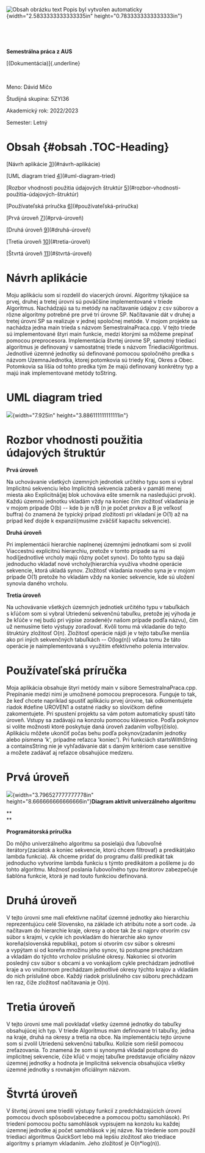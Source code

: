 ![Obsah obrázku text Popis byl vytvořen
automaticky](./image1.jpeg){width="2.5833333333333335in"
height="0.7833333333333333in"} 

 

 

**Semestrálna práca z AUS**

[(Dokumentácia)]{.underline}

 

Meno: Dávid Mičo

Študijná skupina: 5ZYI36 

Akademický rok: 2022/2023 

Semester: Letný

# **Obsah** {#obsah .TOC-Heading}

[Návrh aplikácie [3](#návrh-aplikácie)](#návrh-aplikácie)

[UML diagram tried [4](#uml-diagram-tried)](#uml-diagram-tried)

[Rozbor vhodnosti použitia údajových štruktúr
[5](#rozbor-vhodnosti-použitia-údajových-štruktúr)](#rozbor-vhodnosti-použitia-údajových-štruktúr)

[Používateľská príručka
[6](#používateľská-príručka)](#používateľská-príručka)

[Prvá úroveň [7](#prvá-úroveň)](#prvá-úroveň)

[Druhá úroveň [9](#druhá-úroveň)](#druhá-úroveň)

[Tretia úroveň [10](#tretia-úroveň)](#tretia-úroveň)

[Štvrtá úroveň [11](#štvrtá-úroveň)](#štvrtá-úroveň)

#  Návrh aplikácie

Moju aplikáciu som si rozdelil do viacerých úrovní. Algoritmy týkajúce
sa prvej, druhej a tretej úrovni sú poväčšine implementované v triede
Algoritmus. Nachádzajú sa tu metódy na načítavanie údajov z csv súborov
a rôzne algoritmy potrebné pre prvé tri úrovne SP. Načítavanie dát v
druhej a tretej úrovni SP sa realizuje v jednej spoločnej metóde. V
mojom projekte sa nachádza jedna main trieda s názvom
SemestralnaPraca.cpp. V tejto triede sú implementované štyri main
funkcie, medzi ktorými sa môžeme prepínať pomocou preprocesora.
Implementácia štvrtej úrovne SP, samotný triediaci algoritmus je
definovaný v samostatnej triede s názvom TriediaciAlgoritmus. Jednotlivé
územné jednotky sú definované pomocou spoločného predka s názvom
UzemnaJednotka, ktorej potomkovia sú triedy Kraj, Okres a Obec.
Potomkovia sa líšia od tohto predka tým že majú definovaný konkrétny typ
a majú inak implementované metódy toString.

# UML diagram tried

![](./image2.png){width="7.925in" height="3.886111111111111in"}

# Rozbor vhodnosti použitia údajových štruktúr

**Prvá úroveň**

Na uchovávanie všetkých územných jednotiek určitého typu som si vybral
Implicitnú sekvenciu lebo Implicitná sekvencia zaberá v pamäti menej
miesta ako Explicitná(jej blok uchováva ešte smerník na nasledujúci
prvok). Každú územnú jednotku vkladám vždy na koniec čím zložitosť
vkladania je v mojom prípade O(b) -- kde b je n/B (n je počet prvkov a B
je veľkosť buffra) čo znamená že typický prípad zložitosti pri vkladaní
je O(1) až na prípad keď dojde k expanzii(musíme zväčšiť kapacitu
sekvencie).

**Druhá úroveň**

Pri implementácii hierarchie naplnenej územnými jednotkami som si zvolil
Viaccestnú explicitnú hierarchiu, pretože v tomto prípade sa mi
hodí(jednotlivé vrcholy majú rôzny počet synov). Do tohto typu sa dajú
jednoducho vkladať nové vrcholy(hierarchia využíva vhodné operácie
sekvencie, ktorá ukladá synov. Zložitosť vkladania nového syna je
v mojom prípade O(1) pretože ho vkladám vždy na koniec sekvencie, kde sú
uložení synovia daného vrcholu.

**Tretia úroveň**

Na uchovávanie všetkých územných jednotiek určitého typu v tabuľkách
s kľúčom som si vybral Utriedenú sekvenčnú tabuľku, pretože jej výhoda
je že kľúče v nej budú pri výpise zoradené(v našom prípade podľa názvu),
čím už nemusíme tieto výstupy zoraďovať. Kvôli tomu má vkladanie do
tejto štruktúry zložitosť O(n). Zložitosť operácie nájdi je v tejto
tabuľke menšia ako pri iných sekvenčných tabuľkách -- O(log(n)) vďaka
tomu že táto operácie je naimplementovaná s využitím efektívneho polenia
intervalov.

# Používateľská príručka

Moja aplikácia obsahuje štyri metódy main v súbore SemestralnaPraca.cpp.
Prepínanie medzi nimi je umožnené pomocou preprocesora. Funguje to tak,
že keď chcete napríklad spustiť aplikáciu prvej úrovne, tak
odkomentujete riadok #define UROVEN1 a ostatné riadky so slovíčkom
define zakomentujete. Pri spustení projektu sa vám potom automaticky
spustí táto úroveň. Vstupy sa zadávajú na konzolu pomocou klávesnice.
Podľa pokynov si volíte možnosti ktoré poskytuje daná úroveň zadaním
voľby(číslo). Aplikáciu môžete ukončiť počas behu podľa pokynov(zadaním
jednotky alebo písmena 'k', prípadne reťazca 'koniec'). Pri funkciách
startsWithString a containsString nie je vyhľadávanie dát s daným
kritériom case sensitive a možete zadávať aj reťazce obsahujúce medzeru.

# Prvá úroveň

![](./image3.png){width="3.796527777777778in"
height="8.666666666666666in"}**Diagram aktivít univerzálneho algoritmu**

**\
**

**Programátorská príručka**

Do môjho univerzálneho algoritmu sa posielajú dva ľubovoľné
iterátory(zaciatok a koniec sekvencie, ktorú chcem filtrovať)
a predikát(ako lambda funkcia). Ak chceme pridať do programu ďalší
predikát tak jednoducho vytvoríme lambda funkciu s týmto predikátom
a pošleme ju do tohto algoritmu. Možnosť poslania ľubovoľného typu
iterátorov zabezpečuje šablóna funkcie, ktorá je nad touto funkciou
definovaná.

# Druhá úroveň

V tejto úrovni sme mali efektívne načítať územné jednotky ako hierarchiu
reprezentujúcu celé Slovensko, na základe ich atribútu note a sort code.
Ja načítavam do hierarchie kraje, okresy a obce tak že si najprv otvorím
csv súbor s krajmi, v cykle ich povkladám do hierarchie ako synov
koreňa(slovenská republika), potom si otvorím csv súbor s okresmi
a vypýtam si od koreňa množinu jeho synov, tú postupne prechádzam
a vkladám do týchto vrcholov príslušné okresy. Nakoniec si otvorím
posledný csv súbor s obcami a vo vonkajšom cykle prechádzam jednotlivé
kraje a vo vnútornom prechádzam jednotlivé okresy týchto krajov
a vkladám do nich príslušné obce. Každý riadok príslušného csv súboru
prechádzam len raz, čiže zložitosť načítavania je O(n).

# Tretia úroveň

V tejto úrovni sme mali povkladať všetky územné jednotky do tabuľky
obsahujúcej ich typ. V triede Algoritmus mám definované tri tabuľky,
jedna na kraje, druhá na okresy a tretia na obce. Na implementáciu tejto
úrovne som si zvolil Utriedenú sekvenčnú tabuľku. Kolízie som riešil
pomocou zreťazovania. To znamená že som si synonymá vkladal postupne do
implicitnej sekvencie, čiže kľúč v mojej tabuľke predstavuje oficiálny
názov územnej jednotky a hodnota je Implicitná sekvencia obsahujúca
všetky územné jednotky s rovnakým oficiálnym názvom.

# Štvrtá úroveň

V štvrtej úrovni sme triedili výstupy funkcií z predchádzajúcich úrovní
pomocou dvoch spôsobov(abecedne a pomocou počtu samohlások). Pri
triedení pomocou počtu samohlások vypisujem na konzolu ku každej územnej
jednotke aj počet samohlások v jej názve. Na triedenie som použil
triediaci algoritmus QuickSort lebo má lepšiu zložitosť ako triediace
algoritmy s priamym vkladaním. Jeho zložitosť je O(n\*log(n)).
